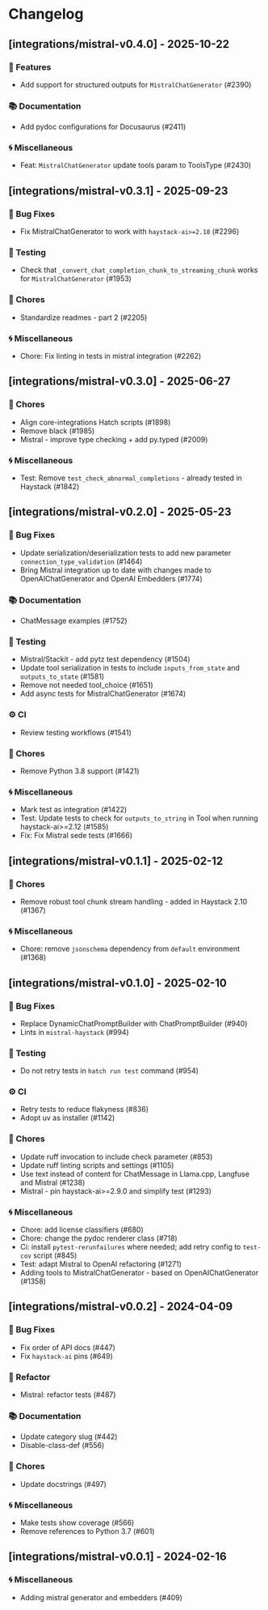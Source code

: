 # Changelog

## [integrations/mistral-v0.4.0] - 2025-10-22

### 🚀 Features

- Add support for structured outputs for `MistralChatGenerator` (#2390)

### 📚 Documentation

- Add pydoc configurations for Docusaurus (#2411)

### 🌀 Miscellaneous

- Feat: `MistralChatGenerator` update tools param to ToolsType (#2430)

## [integrations/mistral-v0.3.1] - 2025-09-23

### 🐛 Bug Fixes

- Fix MistralChatGenerator to work with `haystack-ai>=2.18` (#2296)

### 🧪 Testing

- Check that `_convert_chat_completion_chunk_to_streaming_chunk` works for `MistralChatGenerator` (#1953)

### 🧹 Chores

- Standardize readmes - part 2 (#2205)

### 🌀 Miscellaneous

- Chore: Fix linting in tests in mistral integration (#2262)

## [integrations/mistral-v0.3.0] - 2025-06-27

### 🧹 Chores

- Align core-integrations Hatch scripts (#1898)
- Remove black (#1985)
- Mistral - improve type checking + add py.typed (#2009)

### 🌀 Miscellaneous

- Test: Remove `test_check_abnormal_completions` - already tested in Haystack (#1842)

## [integrations/mistral-v0.2.0] - 2025-05-23

### 🐛 Bug Fixes

- Update serialization/deserialization tests to add new parameter `connection_type_validation` (#1464)
- Bring Mistral integration up to date with changes made to OpenAIChatGenerator and OpenAI Embedders (#1774)

### 📚 Documentation

- ChatMessage examples (#1752)

### 🧪 Testing

- Mistral/Stackit - add pytz test dependency (#1504)
- Update tool serialization in tests to include `inputs_from_state` and `outputs_to_state` (#1581)
- Remove not needed tool_choice (#1651)
- Add async tests for MistralChatGenerator (#1674)

### ⚙️ CI

- Review testing workflows (#1541)

### 🧹 Chores

- Remove Python 3.8 support (#1421)

### 🌀 Miscellaneous

- Mark test as integration (#1422)
- Test: Update tests to check for `outputs_to_string` in Tool when running haystack-ai>=2.12 (#1585)
- Fix: Fix Mistral sede tests (#1666)

## [integrations/mistral-v0.1.1] - 2025-02-12

### 🧹 Chores

- Remove robust tool chunk stream handling - added in Haystack 2.10 (#1367)

### 🌀 Miscellaneous

- Chore: remove `jsonschema` dependency from `default` environment (#1368)

## [integrations/mistral-v0.1.0] - 2025-02-10

### 🐛 Bug Fixes

- Replace DynamicChatPromptBuilder with ChatPromptBuilder (#940)
- Lints in `mistral-haystack` (#994)

### 🧪 Testing

- Do not retry tests in `hatch run test` command (#954)

### ⚙️ CI

- Retry tests to reduce flakyness (#836)
- Adopt uv as installer (#1142)

### 🧹 Chores

- Update ruff invocation to include check parameter (#853)
- Update ruff linting scripts and settings (#1105)
- Use text instead of content for ChatMessage in Llama.cpp, Langfuse and Mistral (#1238)
- Mistral - pin haystack-ai>=2.9.0 and simplify test (#1293)

### 🌀 Miscellaneous

- Chore: add license classifiers (#680)
- Chore: change the pydoc renderer class (#718)
- Ci: install `pytest-rerunfailures` where needed; add retry config to `test-cov` script (#845)
- Test: adapt Mistral to OpenAI refactoring (#1271)
- Adding tools to MistralChatGenerator - based on OpenAIChatGenerator (#1358)

## [integrations/mistral-v0.0.2] - 2024-04-09

### 🐛 Bug Fixes

- Fix order of API docs (#447)
- Fix `haystack-ai` pins (#649)

### 🚜 Refactor

- Mistral: refactor tests (#487)

### 📚 Documentation

- Update category slug (#442)
- Disable-class-def (#556)

### 🧹 Chores

- Update docstrings (#497)

### 🌀 Miscellaneous

- Make tests show coverage (#566)
- Remove references to Python 3.7 (#601)

## [integrations/mistral-v0.0.1] - 2024-02-16

### 🌀 Miscellaneous

- Adding mistral generator and embedders (#409)

<!-- generated by git-cliff -->
